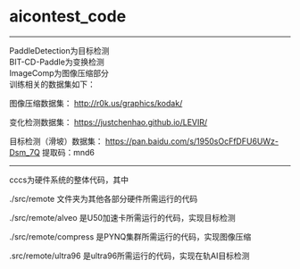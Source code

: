 # aicontest_code
---
PaddleDetection为目标检测  
BIT-CD-Paddle为变换检测  
ImageComp为图像压缩部分  
训练相关的数据集如下：

图像压缩数据集： http://r0k.us/graphics/kodak/

变化检测数据集： https://justchenhao.github.io/LEVIR/

目标检测（滑坡）数据集： https://pan.baidu.com/s/1950sOcFfDFU6UWz-Dsm_7Q 提取码：mnd6

---
cccs为硬件系统的整体代码，其中

./src/remote 文件夹为其他各部分硬件所需运行的代码

./src/remote/alveo 是U50加速卡所需运行的代码，实现目标检测

./src/remote/compress 是PYNQ集群所需运行的代码，实现图像压缩

.src/remote/ultra96 是ultra96所需运行的代码，实现在轨AI目标检测
